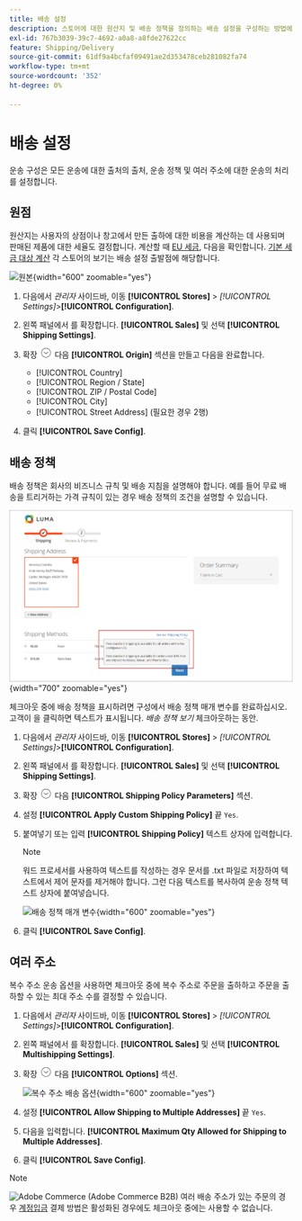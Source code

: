 ```yaml
---
title: 배송 설정
description: 스토어에 대한 원산지 및 배송 정책을 정의하는 배송 설정을 구성하는 방법에 대해 알아봅니다.
exl-id: 767b3039-39c7-4692-a0a8-a8fde27622cc
feature: Shipping/Delivery
source-git-commit: 61df9a4bcfaf09491ae2d353478ceb281082fa74
workflow-type: tm+mt
source-wordcount: '352'
ht-degree: 0%

---
```


# 배송 설정

운송 구성은 모든 운송에 대한 출처의 출처, 운송 정책 및 여러 주소에 대한 운송의 처리를 설정합니다.

## 원점

원산지는 사용자의 상점이나 창고에서 만든 출하에 대한 비용을 계산하는 데 사용되며 판매된 제품에 대한 세율도 결정합니다. 계산할 때 [EU 세금](international-tax-guidelines.md#eu-tax-configuration), 다음을 확인합니다. [기본 세금 대상 계산](../configuration-reference/sales/tax.md) 각 스토어의 보기는 배송 설정 출발점에 해당합니다.

![원본](../configuration-reference/sales/assets/shipping-settings-origin.png){width="600" zoomable="yes"}

1. 다음에서 _관리자_ 사이드바, 이동 **[!UICONTROL Stores]** > _[!UICONTROL Settings]_>**[!UICONTROL Configuration]**.

1. 왼쪽 패널에서 를 확장합니다. **[!UICONTROL Sales]** 및 선택 **[!UICONTROL Shipping Settings]**.

1. 확장 ![확장 선택기](../assets/icon-display-expand.png) 다음 **[!UICONTROL Origin]** 섹션을 만들고 다음을 완료합니다.

   - [!UICONTROL Country]
   - [!UICONTROL Region / State]
   - [!UICONTROL ZIP / Postal Code]
   - [!UICONTROL City]
   - [!UICONTROL Street Address] (필요한 경우 2행)

1. 클릭 **[!UICONTROL Save Config]**.

## 배송 정책

배송 정책은 회사의 비즈니스 규칙 및 배송 지침을 설명해야 합니다. 예를 들어 무료 배송을 트리거하는 가격 규칙이 있는 경우 배송 정책의 조건을 설명할 수 있습니다.

![체크아웃 중 배송 정책](./assets/storefront-checkout-shipping-policy.png){width="700" zoomable="yes"}

체크아웃 중에 배송 정책을 표시하려면 구성에서 배송 정책 매개 변수를 완료하십시오. 고객이 을 클릭하면 텍스트가 표시됩니다. _배송 정책 보기_ 체크아웃하는 동안.

1. 다음에서 _관리자_ 사이드바, 이동 **[!UICONTROL Stores]** > _[!UICONTROL Settings]_>**[!UICONTROL Configuration]**.

1. 왼쪽 패널에서 를 확장합니다. **[!UICONTROL Sales]** 및 선택 **[!UICONTROL Shipping Settings]**.

1. 확장 ![확장 선택기](../assets/icon-display-expand.png) 다음 **[!UICONTROL Shipping Policy Parameters]** 섹션.

1. 설정 **[!UICONTROL Apply Custom Shipping Policy]** 끝 `Yes`.

1. 붙여넣기 또는 입력 **[!UICONTROL Shipping Policy]** 텍스트 상자에 입력합니다.

   >[!NOTE]
   >
   >워드 프로세서를 사용하여 텍스트를 작성하는 경우 문서를 .txt 파일로 저장하여 텍스트에서 제어 문자를 제거해야 합니다. 그런 다음 텍스트를 복사하여 운송 정책 텍스트 상자에 붙여넣습니다.

   ![배송 정책 매개 변수](../configuration-reference/sales/assets/shipping-settings-shipping-policy-parameters.png){width="600" zoomable="yes"}

1. 클릭 **[!UICONTROL Save Config]**.

## 여러 주소

복수 주소 운송 옵션을 사용하면 체크아웃 중에 복수 주소로 주문을 출하하고 주문을 출하할 수 있는 최대 주소 수를 결정할 수 있습니다.

1. 다음에서 _관리자_ 사이드바, 이동 **[!UICONTROL Stores]** > _[!UICONTROL Settings]_>**[!UICONTROL Configuration]**.

1. 왼쪽 패널에서 를 확장합니다. **[!UICONTROL Sales]** 및 선택 **[!UICONTROL Multishipping Settings]**.

1. 확장 ![확장 선택기](../assets/icon-display-expand.png) 다음 **[!UICONTROL Options]** 섹션.

   ![복수 주소 배송 옵션](../configuration-reference/sales/assets/multishipping-settings-options.png){width="600" zoomable="yes"}

1. 설정 **[!UICONTROL Allow Shipping to Multiple Addresses]** 끝 `Yes`.

1. 다음을 입력합니다. **[!UICONTROL Maximum Qty Allowed for Shipping to Multiple Addresses]**.

1. 클릭 **[!UICONTROL Save Config]**.

>[!NOTE]
>
>![Adobe Commerce](../assets/b2b.svg) (Adobe Commerce B2B) 여러 배송 주소가 있는 주문의 경우 [계정입금](../b2b/enable-basic-features.md#configure-payment-on-account) 결제 방법은 활성화된 경우에도 체크아웃 중에는 사용할 수 없습니다.
